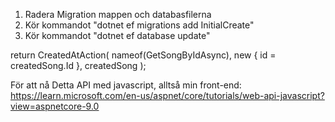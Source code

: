 1. Radera Migration mappen och databasfilerna
2. Kör kommandot "dotnet ef migrations add InitialCreate"
3. Kör kommandot "dotnet ef database update"

<!-- För att returnera CreatedAtAction så måste man sätta   [HttpGet("song/{id:int}")]
                                                            [ActionName("GetSongByIdAsync")]
på den metoden som är inuti (nameof)-->

return CreatedAtAction(
nameof(GetSongByIdAsync),
new { id = createdSong.Id },
createdSong
);

För att nå Detta API med javascript, alltså min front-end:
https://learn.microsoft.com/en-us/aspnet/core/tutorials/web-api-javascript?view=aspnetcore-9.0
